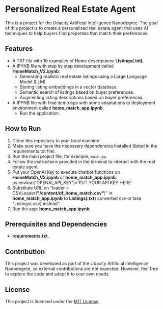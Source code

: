 # Personalized Real Estate Agent

This is a project for the Udacity Artificial Intelligence Nanodegree. The goal of this project is to create a personalized real estate agent that uses AI techniques to help buyers find properties that match their preferences.

## Features
- A TXT file with 10 examples of Home descriptions: **Listings(.txt)**.
- A IPYNB file with step by step development called **HomeMatch_V2.ipynb**:
  - Generating realistic real estate listings using a Large Language Model (LLM).
  - Storing listing embeddings in a vector database.
  - Semantic search of listings based on buyer preferences.
  - Augmenting listing descriptions based on buyer preferences.
- A IPYNB file with final demo app with some adaptations to deployment environment called **home_match_app.ipynb**.
  - Run the application.  

## How to Run

1. Clone this repository to your local machine.
2. Make sure you have the necessary dependencies installed (listed in the requirements.txt file).
3. Run the main project file, for example, `main.py`.
4. Follow the instructions provided in the terminal to interact with the real estate agent.
5. Put your OpenAI Key to execute chatbot functions on **HomeMatch_V2.ipynb** or **home_match_app.ipynb**: os.environ['OPENAI_API_KEY']='PUT YOUR API KEY HERE'
6. Substitute URL on "loader = CSVLoader(**"/content/df_home_match.csv"**)" in **home_match_app.ipynb** to **Listings(.txt)** converted csv or take "Listings(.csv) instead".
7. Run the app: **home_match_app.ipynb**.
## Prerequisites and Dependencies
- **requirements.txt**.

## Contribution

This project was developed as part of the Udacity Artificial Intelligence Nanodegree, so external contributions are not expected. However, feel free to explore the code and adapt it to your own needs.

## License

This project is licensed under the [MIT License](https://opensource.org/licenses/MIT).
